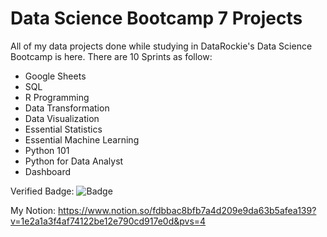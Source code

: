 # Data Science Bootcamp 7 Projects

All of my data projects done while studying in DataRockie's Data Science Bootcamp is here.
There are 10 Sprints as follow:

- Google Sheets
- SQL
- R Programming
- Data Transformation
- Data Visualization
- Essential Statistics
- Essential Machine Learning
- Python 101
- Python for Data Analyst
- Dashboard

Verified Badge: ![Badge](https://drive.google.com/file/d/1yM4Ma_yo7Tbp9YvmxHHvU2pjOsAlSsMA/view?usp=sharing)

My Notion: https://www.notion.so/fdbbac8bfb7a4d209e9da63b5afea139?v=1e2a1a3f4af74122be12e790cd917e0d&pvs=4
